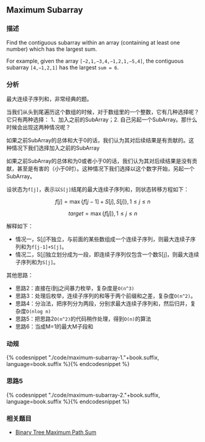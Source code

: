## Maximum Subarray


### 描述

Find the contiguous subarray within an array (containing at least one number) which has the largest sum.

For example, given the array `[−2,1,−3,4,−1,2,1,−5,4]`,
the contiguous subarray `[4,−1,2,1]` has the largest `sum = 6`.


### 分析

最大连续子序列和，非常经典的题。

当我们从头到尾遍历这个数组的时候，对于数组里的一个整数，它有几种选择呢？它只有两种选择： 1、加入之前的SubArray；2. 自己另起一个SubArray。那什么时候会出现这两种情况呢？

如果之前SubArray的总体和大于0的话，我们认为其对后续结果是有贡献的。这种情况下我们选择加入之前的SubArray

如果之前SubArray的总体和为0或者小于0的话，我们认为其对后续结果是没有贡献，甚至是有害的（小于0时）。这种情况下我们选择以这个数字开始，另起一个SubArray。

设状态为`f[j]`，表示以`S[j]`结尾的最大连续子序列和，则状态转移方程如下：

$$f[j] = \max\left\{f[j-1]+S[j],S[j]\right\}, 1 \leq j \leq n$$

$$target = \max\left\{f[j]\right\}, 1 \leq j \leq n$$

解释如下：

* 情况一，S[j]不独立，与前面的某些数组成一个连续子序列，则最大连续子序列和为`f[j-1]+S[j]`。
* 情况二，S[j]独立划分成为一段，即连续子序列仅包含一个数S[j]，则最大连续子序列和为`S[j]`。  

其他思路：

* 思路2：直接在i到j之间暴力枚举，复杂度是`O(n^3)`
* 思路3：处理后枚举，连续子序列的和等于两个前缀和之差，复杂度`O(n^2)`。
* 思路4：分治法，把序列分为两段，分别求最大连续子序列和，然后归并，复杂度`O(nlog n)`
* 思路5：把思路2`O(n^2)`的代码稍作处理，得到`O(n)`的算法
* 思路6：当成M=1的最大M子段和


### 动规

{% codesnippet "./code/maximum-subarray-1."+book.suffix, language=book.suffix %}{% endcodesnippet %}


### 思路5

{% codesnippet "./code/maximum-subarray-2."+book.suffix, language=book.suffix %}{% endcodesnippet %}


### 相关题目

* [Binary Tree Maximum Path Sum](binary-tree-maximum-path-sum.md)
